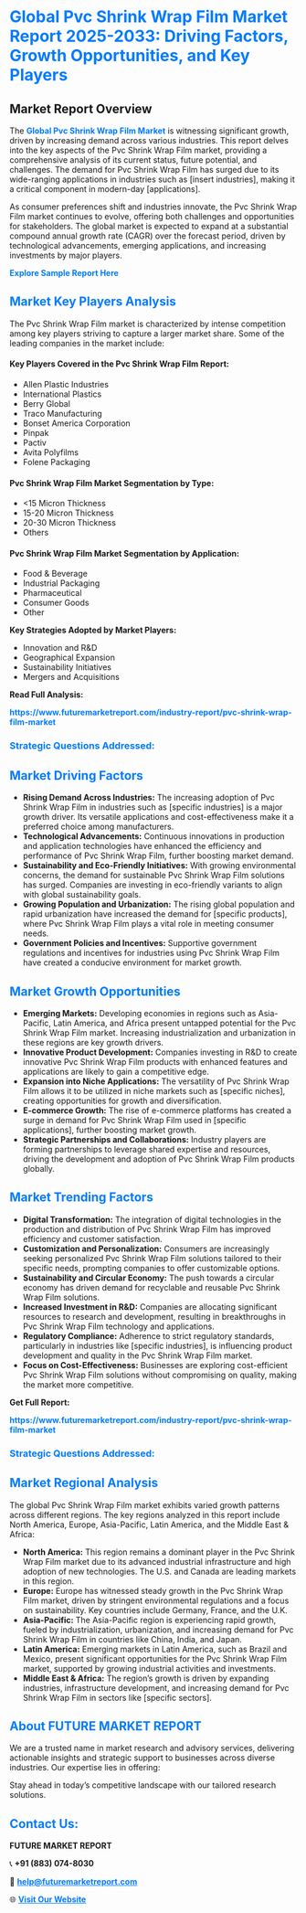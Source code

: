 <h1 style="color: #007BFF;">Global Pvc Shrink Wrap Film Market Report 2025-2033: Driving Factors, Growth Opportunities, and Key Players</h1>

<section id="overview">
<h2>Market Report Overview</h2>
<p>The <a href="https://www.futuremarketreport.com/industry-report/pvc-shrink-wrap-film-market" style="color: #007BFF; text-decoration: none;"><strong>Global Pvc Shrink Wrap Film Market</strong></a> is witnessing significant growth, driven by increasing demand across various industries. This report delves into the key aspects of the Pvc Shrink Wrap Film market, providing a comprehensive analysis of its current status, future potential, and challenges. The demand for Pvc Shrink Wrap Film has surged due to its wide-ranging applications in industries such as [insert industries], making it a critical component in modern-day [applications].</p>
<p>As consumer preferences shift and industries innovate, the Pvc Shrink Wrap Film market continues to evolve, offering both challenges and opportunities for stakeholders. The global market is expected to expand at a substantial compound annual growth rate (CAGR) over the forecast period, driven by technological advancements, emerging applications, and increasing investments by major players.</p>
</section>

<section id="overview">
<p><a href="https://www.futuremarketreport.com/request-sample/reportId=31333" style="color: #007BFF; text-decoration: none;"><strong>Explore Sample Report Here</strong></a></p>
</section>

<section id="key-players">
<h2 style="color: #007BFF;">Market Key Players Analysis</h2>
<p>The Pvc Shrink Wrap Film market is characterized by intense competition among key players striving to capture a larger market share. Some of the leading companies in the market include:</p>
<h4>Key Players Covered in the Pvc Shrink Wrap Film Report:</h4>
<ul><li>Allen Plastic Industries</li><li>International Plastics</li><li>Berry Global</li><li>Traco Manufacturing</li><li>Bonset America Corporation</li><li>Pinpak</li><li>Pactiv</li><li>Avita Polyfilms</li><li>Folene Packaging</li></ul>
<h4>Pvc Shrink Wrap Film Market Segmentation by Type:</h4>
<ul><li>&lt;15 Micron Thickness</li><li>15-20 Micron Thickness</li><li>20-30 Micron Thickness</li><li>Others</li></ul>

<h4>Pvc Shrink Wrap Film Market Segmentation by Application:</h4>
<ul><li>Food &amp; Beverage</li><li>Industrial Packaging</li><li>Pharmaceutical</li><li>Consumer Goods</li><li>Other</li></ul>
<p><strong>Key Strategies Adopted by Market Players:</strong></p>
<ul>
<li>Innovation and R&D</li>
<li>Geographical Expansion</li>
<li>Sustainability Initiatives</li>
<li>Mergers and Acquisitions</li>
</ul>
</section>

<section>
<p><strong>Read Full Analysis: </strong></p><a href="https://www.futuremarketreport.com/industry-report/pvc-shrink-wrap-film-market" style="color: #007BFF; text-decoration: none;"><strong>https://www.futuremarketreport.com/industry-report/pvc-shrink-wrap-film-market</strong></a>
<h3 style="color: #007BFF;">Strategic Questions Addressed:</h3>
</section>

<section id="driving-factors">
<h2 style="color: #007BFF;">Market Driving Factors</h2>
<ul>
<li><strong>Rising Demand Across Industries:</strong> The increasing adoption of Pvc Shrink Wrap Film in industries such as [specific industries] is a major growth driver. Its versatile applications and cost-effectiveness make it a preferred choice among manufacturers.</li>
<li><strong>Technological Advancements:</strong> Continuous innovations in production and application technologies have enhanced the efficiency and performance of Pvc Shrink Wrap Film, further boosting market demand.</li>
<li><strong>Sustainability and Eco-Friendly Initiatives:</strong> With growing environmental concerns, the demand for sustainable Pvc Shrink Wrap Film solutions has surged. Companies are investing in eco-friendly variants to align with global sustainability goals.</li>
<li><strong>Growing Population and Urbanization:</strong> The rising global population and rapid urbanization have increased the demand for [specific products], where Pvc Shrink Wrap Film plays a vital role in meeting consumer needs.</li>
<li><strong>Government Policies and Incentives:</strong> Supportive government regulations and incentives for industries using Pvc Shrink Wrap Film have created a conducive environment for market growth.</li>
</ul>
</section>

<section id="growth-opportunities">
<h2 style="color: #007BFF;">Market Growth Opportunities</h2>
<ul>
<li><strong>Emerging Markets:</strong> Developing economies in regions such as Asia-Pacific, Latin America, and Africa present untapped potential for the Pvc Shrink Wrap Film market. Increasing industrialization and urbanization in these regions are key growth drivers.</li>
<li><strong>Innovative Product Development:</strong> Companies investing in R&D to create innovative Pvc Shrink Wrap Film products with enhanced features and applications are likely to gain a competitive edge.</li>
<li><strong>Expansion into Niche Applications:</strong> The versatility of Pvc Shrink Wrap Film allows it to be utilized in niche markets such as [specific niches], creating opportunities for growth and diversification.</li>
<li><strong>E-commerce Growth:</strong> The rise of e-commerce platforms has created a surge in demand for Pvc Shrink Wrap Film used in [specific applications], further boosting market growth.</li>
<li><strong>Strategic Partnerships and Collaborations:</strong> Industry players are forming partnerships to leverage shared expertise and resources, driving the development and adoption of Pvc Shrink Wrap Film products globally.</li>
</ul>
</section>

<section id="trending-factors">
<h2 style="color: #007BFF;">Market Trending Factors</h2>
<ul>
<li><strong>Digital Transformation:</strong> The integration of digital technologies in the production and distribution of Pvc Shrink Wrap Film has improved efficiency and customer satisfaction.</li>
<li><strong>Customization and Personalization:</strong> Consumers are increasingly seeking personalized Pvc Shrink Wrap Film solutions tailored to their specific needs, prompting companies to offer customizable options.</li>
<li><strong>Sustainability and Circular Economy:</strong> The push towards a circular economy has driven demand for recyclable and reusable Pvc Shrink Wrap Film solutions.</li>
<li><strong>Increased Investment in R&D:</strong> Companies are allocating significant resources to research and development, resulting in breakthroughs in Pvc Shrink Wrap Film technology and applications.</li>
<li><strong>Regulatory Compliance:</strong> Adherence to strict regulatory standards, particularly in industries like [specific industries], is influencing product development and quality in the Pvc Shrink Wrap Film market.</li>
<li><strong>Focus on Cost-Effectiveness:</strong> Businesses are exploring cost-efficient Pvc Shrink Wrap Film solutions without compromising on quality, making the market more competitive.</li>
</ul>
</section>

<section>
<p><strong>Get Full Report: </strong></p><a href="https://www.futuremarketreport.com/industry-report/pvc-shrink-wrap-film-market" style="color: #007BFF; text-decoration: none;"><strong>https://www.futuremarketreport.com/industry-report/pvc-shrink-wrap-film-market</strong></a>
<h3 style="color: #007BFF;">Strategic Questions Addressed:</h3>
</section>


<section id="regional-analysis">
<h2 style="color: #007BFF;">Market Regional Analysis</h2>
<p>The global Pvc Shrink Wrap Film market exhibits varied growth patterns across different regions. The key regions analyzed in this report include North America, Europe, Asia-Pacific, Latin America, and the Middle East & Africa:</p>
<ul>
<li><strong>North America:</strong> This region remains a dominant player in the Pvc Shrink Wrap Film market due to its advanced industrial infrastructure and high adoption of new technologies. The U.S. and Canada are leading markets in this region.</li>
<li><strong>Europe:</strong> Europe has witnessed steady growth in the Pvc Shrink Wrap Film market, driven by stringent environmental regulations and a focus on sustainability. Key countries include Germany, France, and the U.K.</li>
<li><strong>Asia-Pacific:</strong> The Asia-Pacific region is experiencing rapid growth, fueled by industrialization, urbanization, and increasing demand for Pvc Shrink Wrap Film in countries like China, India, and Japan.</li>
<li><strong>Latin America:</strong> Emerging markets in Latin America, such as Brazil and Mexico, present significant opportunities for the Pvc Shrink Wrap Film market, supported by growing industrial activities and investments.</li>
<li><strong>Middle East & Africa:</strong> The region’s growth is driven by expanding industries, infrastructure development, and increasing demand for Pvc Shrink Wrap Film in sectors like [specific sectors].</li>
</ul>
</section>

<footer>
<h2 style="color: #007BFF;">About FUTURE MARKET REPORT</h2>
<p>We are a trusted name in market research and advisory services, delivering actionable insights and strategic support to businesses across diverse industries. Our expertise lies in offering:</p>

<p>Stay ahead in today’s competitive landscape with our tailored research solutions.</p>

<h2 style="color: #007BFF;">Contact Us:</h2>
<p><strong>FUTURE MARKET REPORT</strong></p>
<p>📞 <strong>+91 (883) 074-8030</strong></p>
<p>📧 <strong><a href="mailto:help@futuremarketreport.com" style="color: #007BFF;">help@futuremarketreport.com</a></strong></p>
<p>🌐 <strong><a href="https://www.futuremarketreport.com/" style="color: #007BFF;">Visit Our Website</a></strong></p>
</footer>